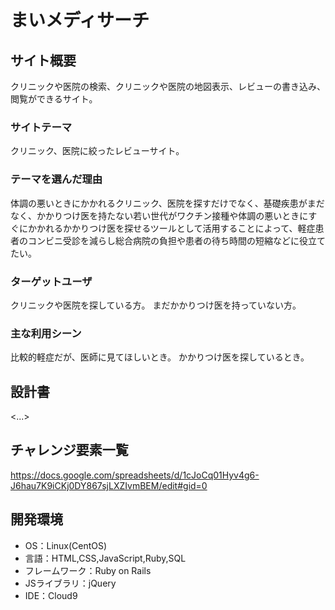 # まいメディサーチ

## サイト概要
クリニックや医院の検索、クリニックや医院の地図表示、レビューの書き込み、閲覧ができるサイト。

### サイトテーマ
クリニック、医院に絞ったレビューサイト。

### テーマを選んだ理由
体調の悪いときにかかれるクリニック、医院を探すだけでなく、基礎疾患がまだなく、かかりつけ医を持たない若い世代がワクチン接種や体調の悪いときにすぐにかかれるかかりつけ医を探せるツールとして活用することによって、軽症患者のコンビニ受診を減らし総合病院の負担や患者の待ち時間の短縮などに役立てたい。

### ターゲットユーザ
クリニックや医院を探している方。
まだかかりつけ医を持っていない方。

### 主な利用シーン
比較的軽症だが、医師に見てほしいとき。
かかりつけ医を探しているとき。

## 設計書
<...>

## チャレンジ要素一覧
https://docs.google.com/spreadsheets/d/1cJoCq01Hyv4g6-J6hau7K9iCKj0DY867sjLXZIvmBEM/edit#gid=0

## 開発環境
- OS：Linux(CentOS)
- 言語：HTML,CSS,JavaScript,Ruby,SQL
- フレームワーク：Ruby on Rails
- JSライブラリ：jQuery
- IDE：Cloud9
